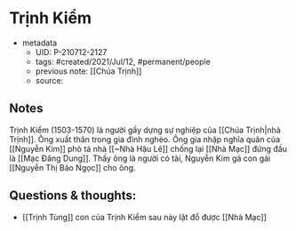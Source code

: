 # Trịnh Kiểm

- metadata
	- UID: P-210712-2127
	- tags: #created/2021/Jul/12, #permanent/people 
	- previous note: [[Chúa Trịnh]]
	- source: 

## Notes
Trịnh Kiểm (1503-1570) là người gầy dựng sự nghiệp của [[Chúa Trịnh|nhà Trịnh]]. Ông xuất thân trong gia đình nghèo. Ông gia nhập nghĩa quân của [[Nguyễn Kim]] phò tá nhà [[~Nhà Hậu Lê]] chống lại [[Nhà Mạc]] đứng đầu là [[Mạc Đăng Dung]]. Thấy ông là người có tài, Nguyễn Kim gả con gái [[Nguyễn Thị Bảo Ngọc]] cho ông. 

## Questions & thoughts:
- [[Trịnh Tùng]] con của Trịnh Kiểm sau này lật đổ được [[Nhà Mạc]]

